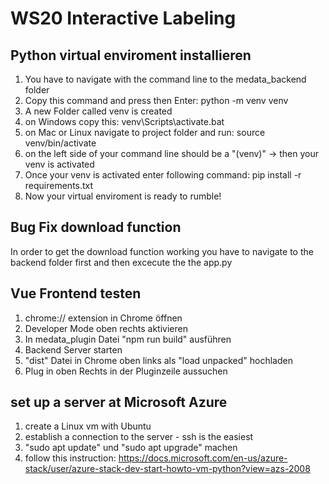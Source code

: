 # WS20 Interactive Labeling

## Python virtual enviroment installieren
1. You have to navigate with the command line to the medata_backend folder
2. Copy this command and press then Enter: python -m venv venv
3. A new Folder called venv is created
4. on Windows copy this: venv\Scripts\activate.bat
5. on Mac or Linux navigate to project folder and run: source venv/bin/activate
6. on the left side of your command line should be a "(venv)" -> then your venv is activated
7. Once your venv is activated enter following command: pip install -r requirements.txt
8. Now your virtual enviroment is ready to rumble!


## Bug Fix download function
In order to get the download function working you have to navigate to the backend folder first and then excecute the the app.py

## Vue Frontend testen
1. chrome:// extension in Chrome öffnen
2. Developer Mode oben rechts aktivieren
3. In medata_plugin Datei "npm run build" ausführen
4. Backend Server starten
5. "dist" Datei in Chrome oben links als "load unpacked" hochladen
6. Plug in oben Rechts in der Pluginzeile aussuchen

## set up a server at Microsoft Azure
1. create a Linux vm with Ubuntu
2. establish a connection to the server - ssh is the easiest
3. "sudo apt update" und "sudo apt upgrade" machen
4. follow this instruction: https://docs.microsoft.com/en-us/azure-stack/user/azure-stack-dev-start-howto-vm-python?view=azs-2008
